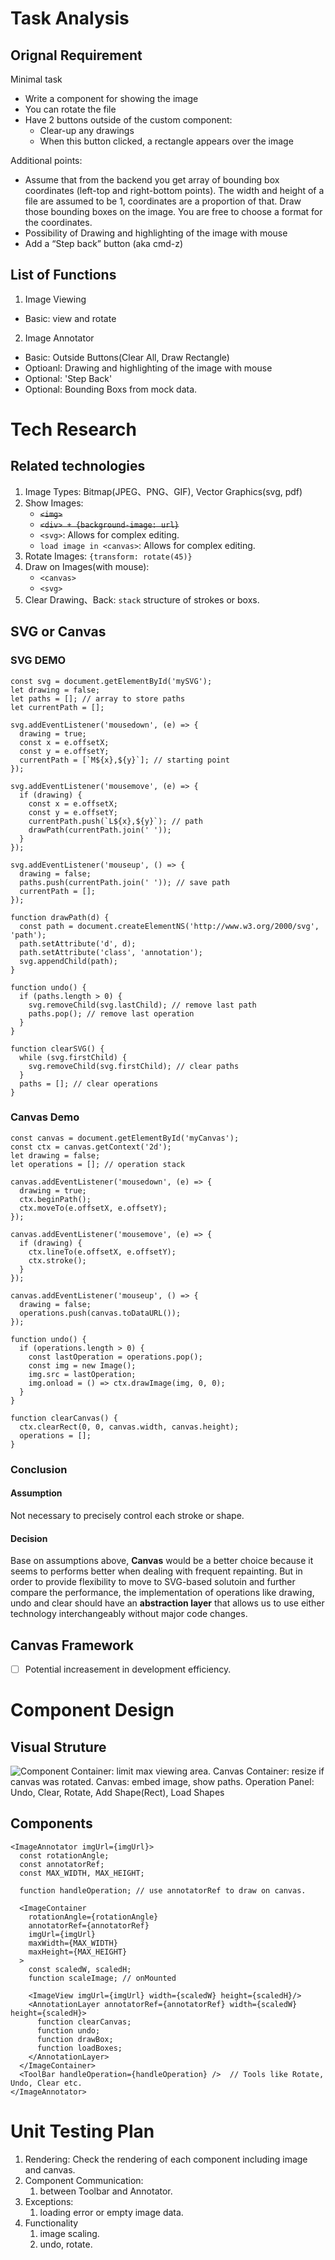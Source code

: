 # Task Analysis
## Orignal Requirement
Minimal task
- Write a component for showing the image
- You can rotate the file
- Have 2 buttons outside of the custom component:
  - Clear-up any drawings
  - When this button clicked, a rectangle appears over the image

Additional points:
- Assume that from the backend you get array of bounding box coordinates (left-top and right-bottom points). The width and height of a file are assumed to be 1, coordinates are a proportion of that. Draw those bounding boxes on the image. You are free to choose a format for the coordinates.
- Possibility of Drawing and highlighting of the image with mouse
- Add a “Step back” button (aka cmd-z)

## List of Functions
1. Image Viewing
- Basic: view and rotate
2. Image Annotator
- Basic: Outside Buttons(Clear All, Draw Rectangle)
- Optioanl: Drawing and highlighting of the image with mouse
- Optional: 'Step Back'
- Optional: Bounding Boxs from mock data.

# Tech Research
## Related technologies
1. Image Types: Bitmap(JPEG、PNG、GIF), Vector Graphics(svg, pdf)
2. Show Images: 
   - ~~`<img>`~~
   - ~~`<div> + {background-image: url}`~~
   - `<svg>`: Allows for complex editing.
   - `load image in <canvas>`: Allows for complex editing.
3. Rotate Images: `{transform: rotate(45)}` 
4. Draw on Images(with mouse):
   - `<canvas>`
   - `<svg>`
5. Clear Drawing、Back: `stack` structure of strokes or boxs.
## SVG or Canvas
### SVG DEMO
```
const svg = document.getElementById('mySVG');
let drawing = false;
let paths = []; // array to store paths
let currentPath = [];

svg.addEventListener('mousedown', (e) => {
  drawing = true;
  const x = e.offsetX;
  const y = e.offsetY;
  currentPath = [`M${x},${y}`]; // starting point
});

svg.addEventListener('mousemove', (e) => {
  if (drawing) {
    const x = e.offsetX;
    const y = e.offsetY;
    currentPath.push(`L${x},${y}`); // path
    drawPath(currentPath.join(' '));
  }
});

svg.addEventListener('mouseup', () => {
  drawing = false;
  paths.push(currentPath.join(' ')); // save path
  currentPath = [];
});

function drawPath(d) {
  const path = document.createElementNS('http://www.w3.org/2000/svg', 'path');
  path.setAttribute('d', d);
  path.setAttribute('class', 'annotation');
  svg.appendChild(path);
}

function undo() {
  if (paths.length > 0) {
    svg.removeChild(svg.lastChild); // remove last path
    paths.pop(); // remove last operation
  }
}

function clearSVG() {
  while (svg.firstChild) {
    svg.removeChild(svg.firstChild); // clear paths
  }
  paths = []; // clear operations
}
```
### Canvas Demo
```
const canvas = document.getElementById('myCanvas');
const ctx = canvas.getContext('2d');
let drawing = false;
let operations = []; // operation stack

canvas.addEventListener('mousedown', (e) => {
  drawing = true;
  ctx.beginPath();
  ctx.moveTo(e.offsetX, e.offsetY);
});

canvas.addEventListener('mousemove', (e) => {
  if (drawing) {
    ctx.lineTo(e.offsetX, e.offsetY);
    ctx.stroke();
  }
});

canvas.addEventListener('mouseup', () => {
  drawing = false;
  operations.push(canvas.toDataURL());
});

function undo() {
  if (operations.length > 0) {
    const lastOperation = operations.pop();
    const img = new Image();
    img.src = lastOperation;
    img.onload = () => ctx.drawImage(img, 0, 0);
  }
}

function clearCanvas() {
  ctx.clearRect(0, 0, canvas.width, canvas.height);
  operations = [];
}
```
### Conclusion
#### Assumption
Not necessary to precisely control each stroke or shape.
#### Decision
Base on assumptions above, **Canvas** would be a better choice because it seems to performs better when dealing with frequent repainting. But in order to provide flexibility to move to SVG-based solutoin and further compare the performance, the implementation of operations like drawing, undo and clear should have an **abstraction layer** that allows us to use either technology interchangeably without major code changes.
## Canvas Framework
- [ ] Potential increasement in development efficiency.

# Component Design
## Visual Struture
![Component](/src/assets/image.png "Component")
Container: limit max viewing area.
Canvas Container: resize if canvas was rotated.
Canvas: embed image, show paths.
Operation Panel: Undo, Clear, Rotate, Add Shape(Rect), Load Shapes
## Components
```
<ImageAnnotator imgUrl={imgUrl}>
  const rotationAngle;
  const annotatorRef;
  const MAX_WIDTH, MAX_HEIGHT;

  function handleOperation; // use annotatorRef to draw on canvas.

  <ImageContainer 
    rotationAngle={rotationAngle} 
    annotatorRef={annotatorRef} 
    imgUrl={imgUrl}
    maxWidth={MAX_WIDTH}
    maxHeight={MAX_HEIGHT}
  >
    const scaledW, scaledH;
    function scaleImage; // onMounted

    <ImageView imgUrl={imgUrl} width={scaledW} height={scaledH}/>
    <AnnotationLayer annotatorRef={annotatorRef} width={scaledW} height={scaledH}>
      function clearCanvas;
      function undo;
      function drawBox; 
      function loadBoxes;
    </AnnotationLayer>
  </ImageContainer>
  <ToolBar handleOperation={handleOperation} />  // Tools like Rotate, Undo, Clear etc.
</ImageAnnotator>
```

# Unit Testing Plan
1. Rendering: Check the rendering of each component including image and canvas.
2. Component Communication:
   1. between Toolbar and Annotator.
3. Exceptions: 
   1. loading error or empty image data.
4. Functionality
   1. image scaling.
   2. undo, rotate.
